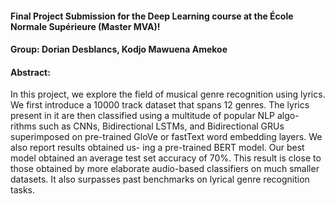 #### Final Project Submission for the Deep Learning course at the École Normale Supérieure (Master MVA)!

#### Group: Dorian Desblancs, Kodjo Mawuena Amekoe

#### Abstract:

In this project, we explore the field of musical genre recognition using lyrics. We first introduce a 10000 track dataset that spans 12 genres. The lyrics present in it are then classified using a multitude of popular NLP algo- rithms such as CNNs, Bidirectional LSTMs, and Bidirectional GRUs superimposed on pre-trained GloVe or fastText word embedding layers. We also report results obtained us- ing a pre-trained BERT model. Our best model obtained an average test set accuracy of 70%. This result is close to those obtained by more elaborate audio-based classifiers on much smaller datasets. It also surpasses past benchmarks on lyrical genre recognition tasks.
